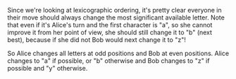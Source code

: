 Since we're looking at lexicographic ordering, it's pretty clear everyone in their move should always change the most significant available letter.  Note that even if it's Alice's turn and the first character is "a", so she cannot improve it from her point of view, she should still change it to "b" (next best), because if she did not Bob would next change it to "z"!

So Alice changes all letters at odd positions and Bob at even positions.  Alice changes to "a" if possible, or "b" otherwise and Bob changes to "z" if possible and "y" otherwise.
